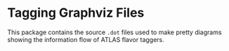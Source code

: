 # Tagging Graphviz Files

This package contains the source `.dot` files used to make pretty diagrams
showing the information flow of ATLAS flavor taggers.
